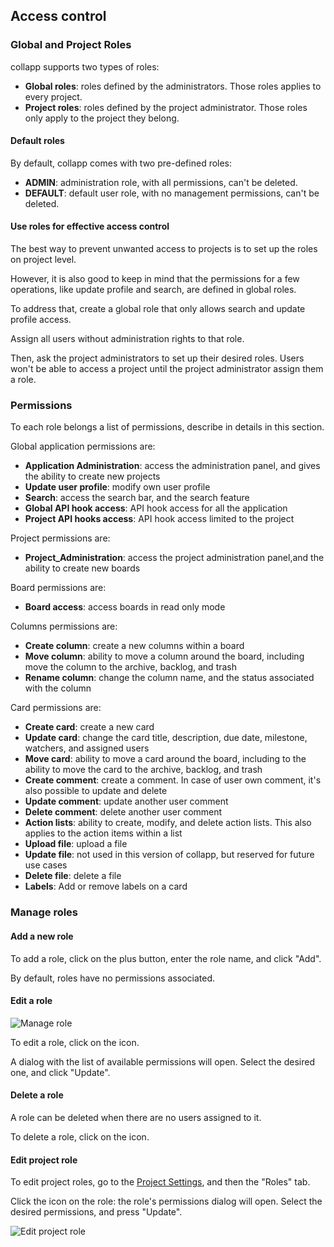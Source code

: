 ## Access control

### Global and Project Roles

collapp supports two types of roles:

* **Global roles**: roles defined by the administrators. Those roles applies to every project.
* **Project roles**: roles defined by the project administrator. Those roles only apply to the project they belong.

#### Default roles

By default, collapp comes with two pre-defined roles:

* **ADMIN**: administration role, with all permissions, can't be deleted.
* **DEFAULT**: default user role, with no management permissions, can't be deleted.

#### Use roles for effective access control

The best way to prevent unwanted access to projects is to set up the roles on project level.

However, it is also good to keep in mind that the permissions for a few operations, like update profile and search, are defined in global roles.

To address that, create a global role that only allows search and update profile access.

Assign all users without administration rights to that role.

Then, ask the project administrators to set up their desired roles. Users won't be able to access a project until the project administrator assign them a role.

### Permissions

To each role belongs a list of permissions, describe in details in this section.

Global application permissions are:

* **Application Administration**: access the administration panel, and gives the ability to create new projects
* **Update user profile**: modify own user profile
* **Search**: access the search bar, and the search feature
* **Global API hook access**: API hook access for all the application
* **Project API hooks access**: API hook access limited to the project

Project permissions are:

* **Project_Administration**: access the project administration panel,and the ability to create new boards

Board permissions are:

* **Board access**: access boards in read only mode

Columns permissions are:

* **Create column**: create a new columns within a board
* **Move column**: ability to move a column around the board, including move the column to the archive, backlog, and trash
* **Rename column**: change the column name, and the status associated with the column

Card permissions are:

* **Create card**: create a new card
* **Update card**: change the card title, description, due date, milestone, watchers, and assigned users
* **Move card**: ability to move a card around the board, including to the ability to move the card to the archive, backlog, and trash
* **Create comment**: create a comment. In case of user own comment, it's also possible to update and delete
* **Update comment**: update another user comment
* **Delete comment**: delete another user comment
* **Action lists**: ability to create, modify, and delete action lists. This also applies to the action items within a list
* **Upload file**: upload a file
* **Update file**: not used in this version of collapp, but reserved for future use cases
* **Delete file**: delete a file
* **Labels**: Add or remove labels on a card

### Manage roles

#### Add a new role

To add a role, click on the plus button, enter the role name, and click "Add".

By default, roles have no permissions associated.

#### Edit a role

<img class="pure-img" src="{{relativeRootPath}}/images/en/admin-manage-role.png" alt="Manage role">

To edit a role, click on the <span class="icon icon-edit"></span> icon.

A dialog with the list of available permissions will open. Select the desired one, and click "Update".

#### Delete a role

A role can be deleted when there are no users assigned to it.

To delete a role, click on the <span class="icon icon-delete"></span> icon.

#### Edit project role

To edit project roles, go to the [Project Settings](/03-use-collapp/03-01-project.html#project-settings), and then the "Roles" tab.

Click the <span class="icon icon-edit"></span> icon on the role: the role's permissions dialog will open. Select the desired permissions, and press "Update".

<img class="pure-img" src="{{relativeRootPath}}/images/en/manage-project-edit-role.png" alt="Edit project role">
